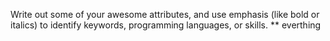 Write out some of your awesome attributes, and use emphasis (like bold or italics) to identify keywords, programming languages, or skills. 
** everthing
